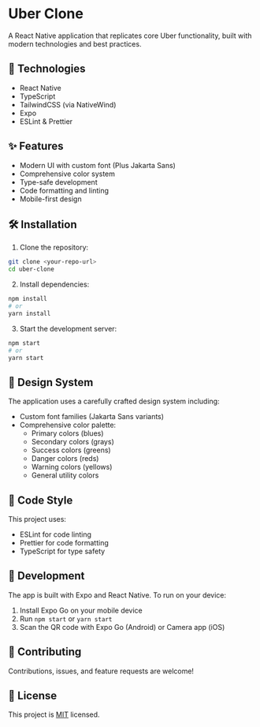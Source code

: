 # Uber Clone

A React Native application that replicates core Uber functionality, built with modern technologies and best practices.

## 🚀 Technologies

- React Native
- TypeScript
- TailwindCSS (via NativeWind)
- Expo
- ESLint & Prettier

## ✨ Features

- Modern UI with custom font (Plus Jakarta Sans)
- Comprehensive color system
- Type-safe development
- Code formatting and linting
- Mobile-first design

## 🛠️ Installation

1. Clone the repository:
```bash
git clone <your-repo-url>
cd uber-clone
```

2. Install dependencies:
```bash
npm install
# or
yarn install
```

3. Start the development server:
```bash
npm start
# or
yarn start
```

## 🎨 Design System

The application uses a carefully crafted design system including:

- Custom font families (Jakarta Sans variants)
- Comprehensive color palette:
  - Primary colors (blues)
  - Secondary colors (grays)
  - Success colors (greens)
  - Danger colors (reds)
  - Warning colors (yellows)
  - General utility colors

## 📝 Code Style

This project uses:
- ESLint for code linting
- Prettier for code formatting
- TypeScript for type safety

## 📱 Development

The app is built with Expo and React Native. To run on your device:

1. Install Expo Go on your mobile device
2. Run `npm start` or `yarn start`
3. Scan the QR code with Expo Go (Android) or Camera app (iOS)

## 🤝 Contributing

Contributions, issues, and feature requests are welcome!

## 📄 License

This project is [MIT](LICENSE) licensed.
